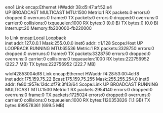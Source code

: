 eno1      Link encap:Ethernet  HWaddr 38:d5:47:af:52:e4  
          UP BROADCAST MULTICAST  MTU:1500  Metric:1
          RX packets:0 errors:0 dropped:0 overruns:0 frame:0
          TX packets:0 errors:0 dropped:0 overruns:0 carrier:0
          collisions:0 txqueuelen:1000 
          RX bytes:0 (0.0 B)  TX bytes:0 (0.0 B)
          Interrupt:20 Memory:fb200000-fb220000 

lo        Link encap:Local Loopback  
          inet addr:127.0.0.1  Mask:255.0.0.0
          inet6 addr: ::1/128 Scope:Host
          UP LOOPBACK RUNNING  MTU:65536  Metric:1
          RX packets:3328750 errors:0 dropped:0 overruns:0 frame:0
          TX packets:3328750 errors:0 dropped:0 overruns:0 carrier:0
          collisions:0 txqueuelen:1000 
          RX bytes:222756952 (222.7 MB)  TX bytes:222756952 (222.7 MB)

wlxf42853004df8 Link encap:Ethernet  HWaddr f4:28:53:00:4d:f8  
          inet addr:175.159.75.22  Bcast:175.159.75.255  Mask:255.255.254.0
          inet6 addr: fe80::957e:12dc:df79:3f43/64 Scope:Link
          UP BROADCAST RUNNING MULTICAST  MTU:1500  Metric:1
          RX packets:2954140 errors:0 dropped:0 overruns:0 frame:0
          TX packets:1725024 errors:0 dropped:0 overruns:0 carrier:0
          collisions:0 txqueuelen:1000 
          RX bytes:1120353826 (1.1 GB)  TX bytes:699578361 (699.5 MB)

